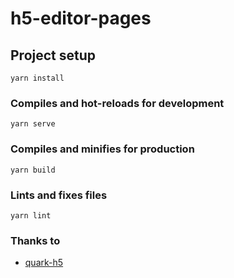 # h5-editor-pages

## Project setup
```
yarn install
```

### Compiles and hot-reloads for development
```
yarn serve
```

### Compiles and minifies for production
```
yarn build
```

### Lints and fixes files
```
yarn lint
```

### Thanks to
* [quark-h5](https://github.com/huangwei9527/quark-h5)
